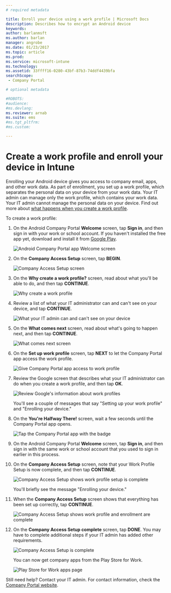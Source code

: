```yaml
---
# required metadata

title: Enroll your device using a work profile | Microsoft Docs
description: Describes how to encrypt an Android device
keywords:
author: barlanmsftms.author: barlan
manager: angrobe
ms.date: 01/23/2017
ms.topic: article
ms.prod:
ms.service: microsoft-intune
ms.technology:
ms.assetid: 33ffff16-0280-43bf-87b3-74ddf4439bfasearchScope: - Company Portal

# optional metadata

#ROBOTS:
#audience:
#ms.devlang:
ms.reviewer: arnab
ms.suite: ems
#ms.tgt_pltfrm:
#ms.custom:

---
```



# Create a work profile and enroll your device in Intune

Enrolling your Android device gives you access to company email, apps, and other work data. As part of enrollment, you set up a work profile, which separates the personal data on your device from your work data. Your IT admin can manage only the work profile, which contains your work data. Your IT admin cannot manage the personal data on your device. Find out more about [what happens when you create a work profile](what-happens-when-you-create-a-work-profile-android.md).

To create a work profile:

1.  On the Android Company Portal **Welcome** screen, tap **Sign in**, and then sign in with your work or school account. If you haven't installed the free app yet, download and install it from [Google Play](http://play.google.com/store/apps/details?id=com.microsoft.windowsintune.companyportal).

	![Android Company Portal app Welcome screen](./media/and-enroll-0-welcome-screen.png)

2. On the **Company Access Setup** screen, tap **BEGIN**.

	![Company Access Setup screen](./media/andr-afw-begin-company-access-setup.png)

3.  On the **Why create a work profile?** screen, read about what you'll be able to do, and then tap **CONTINUE**.

	![Why create a work profile](./media/andr-afw-why-create-a-work-profile.png)

4.  Review a list of what your IT administrator can and can't see on your device, and tap **CONTINUE**.

	![What your IT admin can and can't see on your device](./media/andr-afw-what-it-can-see-on-your-device.png)

5.  On the **What comes next** screen, read about what's going to happen next, and then tap **CONTINUE**.

	![What comes next screen](./media/andr-afw-what-comes-next.png)

6. On the **Set up work profile** screen, tap **NEXT** to let the Company Portal app access the work profile.

	![Give Company Portal app access to work profile](./media/andr-afw-tap-next-to-set-up-work-profile.png)

7. Review the Google screen that describes what your IT administrator can do when you create a work profile, and then tap **OK**.

	![Review Google's information about work profiles](./media/andr-afw-google-screen-what-it-can-do.png)

	You'll see a couple of messages that say "Setting up your work profile" and "Enrolling your device."

8. On the **You're Halfway There!** screen, wait a few seconds until the Company Portal app opens.

	![Tap the Company Portal app with the badge](./media/andr-afw-tap-work-badged-company-portal-icon2.png)

9. On the Android Company Portal **Welcome** screen, tap **Sign in**, and then sign in with the same work or school account that you used to sign in earlier in this process.

10. On the **Company Access Setup** screen, note that your Work Profile Setup is now complete, and then tap **CONTINUE**.

	![Company Access Setup shows work profile setup is complete](./media/andr-afw-work-profile-now-set-up.png)

	You'll briefly see the message "Enrolling your device."

11. When the **Company Access Setup** screen shows that everything has been set up correctly, tap **CONTINUE**.

	![Company Access Setup shows work profile and enrollment are complete](./media/andr-afw-company-access-setup-green-checks.png)

12. On the **Company Access Setup complete** screen, tap **DONE**. You may have to complete additional steps if your IT admin has added other requirements.

	![Company Access Setup is complete](./media/andr-afw-company-access-setup-complete.png)

	You can now get company apps from the Play Store for Work.

	![Play Store for Work apps page](./media/andr-afw-tap-work-play-store-icon.png)

Still need help? Contact your IT admin. For contact information, check the [Company Portal website](http://portal.manage.microsoft.com).

